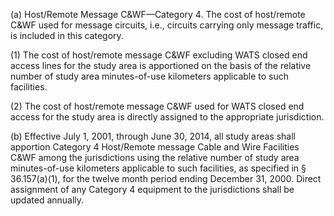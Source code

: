 (a) Host/Remote Message C&WF—Category 4. The cost of host/remote C&WF used for message circuits, i.e., circuits carrying only message traffic, is included in this category.

(1) The cost of host/remote message C&WF excluding WATS closed end access lines for the study area is apportioned on the basis of the relative number of study area minutes-of-use kilometers applicable to such facilities.

(2) The cost of host/remote message C&WF used for WATS closed end access for the study area is directly assigned to the appropriate jurisdiction.

(b) Effective July 1, 2001, through June 30, 2014, all study areas shall apportion Category 4 Host/Remote message Cable and Wire Facilities C&WF among the jurisdictions using the relative number of study area minutes-of-use kilometers applicable to such facilities, as specified in § 36.157(a)(1), for the twelve month period ending December 31, 2000. Direct assignment of any Category 4 equipment to the jurisdictions shall be updated annually.

